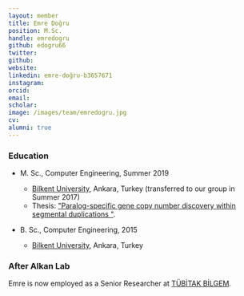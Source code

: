 ```yaml
---
layout: member
title: Emre Doğru
position: M.Sc. 
handle: emredogru
github: edogru66
twitter:
github: 
website: 
linkedin: emre-doğru-b3657671
instagram:
orcid: 
email: 
scholar: 
image: /images/team/emredogru.jpg
cv: 
alumni: true
---
```


### Education

- M. Sc., Computer Engineering, Summer 2019  
  - [Bilkent University](http://www.cs.bilkent.edu.tr/), Ankara, Turkey (transferred to our group in Summer 2017) 
  - Thesis: ["Paralog-specific gene copy number discovery within segmental duplications ﻿"](http://repository.bilkent.edu.tr/handle/11693/52679).
  
- B. Sc., Computer Engineering, 2015  
  - [Bilkent University](http://www.cs.bilkent.edu.tr/), Ankara, Turkey

### After Alkan Lab

Emre is now employed as a Senior Researcher at [TÜBİTAK BİLGEM](https://bilgem.tubitak.gov.tr/). 
